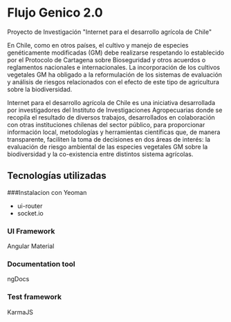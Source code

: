 # Flujo Genico 2.0
Proyecto de Investigación "Internet para el desarrollo agrícola de Chile"

En Chile, como en otros países, el cultivo y manejo de especies genéticamente modificadas (GM) debe realizarse respetando lo establecido por el Protocolo de Cartagena sobre Bioseguridad y otros acuerdos o reglamentos nacionales e internacionales. La incorporación de los cultivos vegetales GM ha obligado a la reformulación de los sistemas de evaluación y análisis de riesgos relacionados con el efecto de este tipo de agricultura sobre la biodiversidad.

Internet para el desarrollo agrícola de Chile es una iniciativa desarrollada por investigadores del Instituto de Investigaciones Agropecuarias donde se recopila el resultado de diversos trabajos, desarrollados en colaboración con otras instituciones chilenas del sector público, para proporcionar información local, metodologías y herramientas científicas que, de manera transparente, faciliten la toma de decisiones en dos áreas de interés: la evaluación de riesgo ambiental de las especies vegetales GM sobre la biodiversidad y la co-existencia entre distintos sistema agrícolas.

## Tecnologías utilizadas

###Instalacion con Yeoman
* ui-router
* socket.io

### UI Framework 
Angular Material

### Documentation tool
ngDocs

### Test framework
KarmaJS
